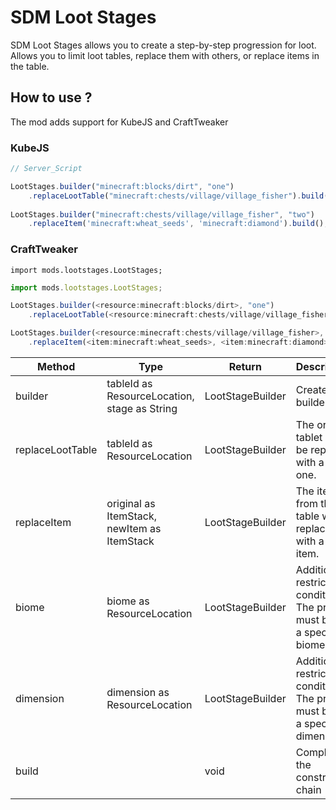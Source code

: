 # SDM Loot Stages

SDM Loot Stages allows you to create a step-by-step progression for loot. 
Allows you to limit loot tables, replace them with others, or replace items in the table.

## How to use ?

The mod adds support for KubeJS and CraftTweaker

### KubeJS
```js
// Server_Script

LootStages.builder("minecraft:blocks/dirt", "one")
    .replaceLootTable("minecraft:chests/village/village_fisher").build();
    
LootStages.builder("minecraft:chests/village/village_fisher", "two")
    .replaceItem('minecraft:wheat_seeds', 'minecraft:diamond').build();
```

### CraftTweaker
`import mods.lootstages.LootStages;`

```ts
import mods.lootstages.LootStages;

LootStages.builder(<resource:minecraft:blocks/dirt>, "one")
    .replaceLootTable(<resource:minecraft:chests/village/village_fisher>).build();

LootStages.builder(<resource:minecraft:chests/village/village_fisher>, "two")
    .replaceItem(<item:minecraft:wheat_seeds>, <item:minecraft:diamond>).build();
```

| Method           | Type                                         | Return           | Description                                                                |
|------------------|----------------------------------------------|------------------|----------------------------------------------------------------------------|
| builder          | tableId as ResourceLocation, stage as String | LootStageBuilder | Create builder                                                             |
| replaceLootTable | tableId as ResourceLocation                  | LootStageBuilder | The original tablet will be replaced with a new one.                       |
| replaceItem      | original as ItemStack, newItem as ItemStack  | LootStageBuilder | The item from the table will be replaced with a new item.                  |
| biome            | biome as ResourceLocation                    | LootStageBuilder | Additional restriction condition. The prey must be in a specific biome     |
| dimension        | dimension as ResourceLocation                | LootStageBuilder | Additional restriction condition. The prey must be in a specific dimension |
| build            |                                              | void             | Completes the constructor chain                                            |
